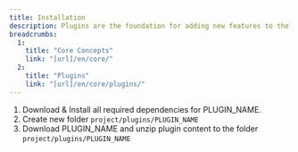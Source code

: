 ```yaml
---
title: Installation
description: Plugins are the foundation for adding new features to the Flextype by extending it. Each Flextype plugin is an additional piece of software that can be easily installed to extend the functionality of Flextype core.
breadcrumbs:
  1:
    title: "Core Concepts"
    link: "[url]/en/core/"
  2:
    title: "Plugins"
    link: "[url]/en/core/plugins/"
---
```


1. Download & Install all required dependencies for PLUGIN_NAME.
2. Create new folder `project/plugins/PLUGIN_NAME`
3. Download PLUGIN_NAME and unzip plugin content to the folder `project/plugins/PLUGIN_NAME`
